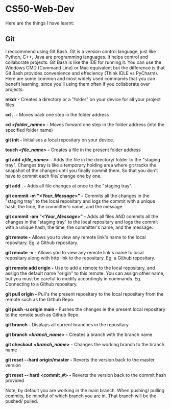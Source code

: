 # CS50-Web-Dev
Here are the things I have learnt:
## Git
I reccommend using Git Bash. Git is a version control language, just like Python, C++, Java are programming languages. It helps control and collaborate projects. Git Bash is like the IDE for running it. You can use the Windows CMD (Command Line) or Mac equivalent but the difference is that Git Bash provides convenience and effeciency (Think IDLE vs PyCharm).
Here are some common and most widely used commands that you can benefit learning, since you'll using them often if you collaborate over projects:

**mkdr -** Creates a directory or a "folder" on your device for all your project files

**cd .. -** Moves back one step in the folder address

**cd _<folder_name>_ -** Moves forward one step in the folder address (into the specified folder name)

**git init -** Initialises a local repositary on your device.

**touch _<file_name>_ -** Creates a file in the present folder address

**git add _<file_name>_ -** Adds the file in the directory/ folder to the "staging tray". Changes tray is like a temporary holding area where git tracks the snapshot of the changes until you finally commit them. So that you don't have to commit each file/ change one by one.

**git add . -** Adds all file changes at once to the "staging tray".

**git commit -m "_<Your_Message>_" -** Commits all the changes in the "staging tray" to the local repositary and logs the commit with a unique hash, the time, the committer's name, and the message.

**git commit -am "_<Your_Message>_" -** Adds all files AND commits all the changes in the "staging tray" to the local repositary and logs the commit with a unique hash, the time, the committer's name, and the message.

**git remote -** Allows you to view any remote link's name to the local repositary. Eg. a Github repositary.

**git remote -v -** Allows you to view any remote link's name to local repositary along with http link to the repositary. Eg. a Github repositary.

**git remote add origin _<Repo Link>_ -** Use to add a remote to the local repositary, and assign the default name "origin" to this remote. You can assign other name, but you must be careful to modify accordingly in commands.  Eg. Connecting to a Github repositary.

**git pull origin -** Pull's the present repositary to the local repositary from the remote such as the Github Repo.

**git push -u origin main -** Pushes the changes ie the present local repositary to the remote such as Github Repo.

**git branch -** Displays all current branches in the repositary

**git branch _<branch_name>_ -** Creates a branch with the branch name

**git checkout _<branch_name>_ -** Changes the working branch to the branch name

**git reset --hard origin/master -** Reverts the version back to the master version

**git reset -- hard <commit_#> -** Reverts the version back to the commit hash provided

Note, by default you are working in the main branch. When pushing/ pulling commits, be mindful of which branch you are in. That branch will be the pushed/ pulled.
